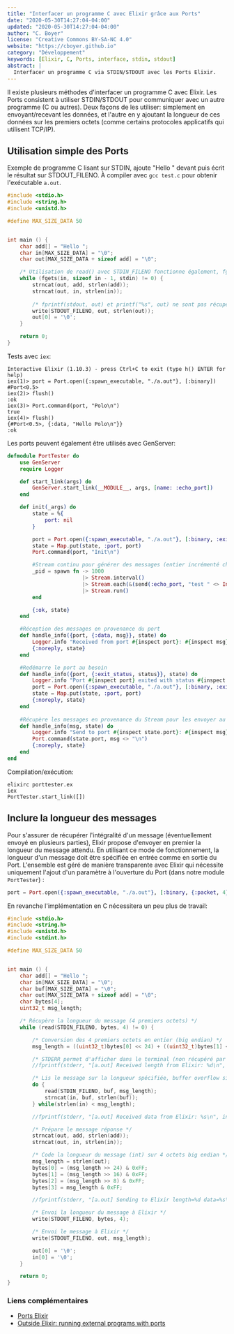 ```yaml
---
title: "Interfacer un programme C avec Elixir grâce aux Ports"
date: "2020-05-30T14:27:04-04:00"
updated: "2020-05-30T14:27:04-04:00"
author: "C. Boyer"
license: "Creative Commons BY-SA-NC 4.0"
website: "https://cboyer.github.io"
category: "Développement"
keywords: [Elixir, C, Ports, interface, stdin, stdout]
abstract: |
  Interfacer un programme C via STDIN/STDOUT avec les Ports Elixir.
---
```


Il existe plusieurs méthodes d'interfacer un programme C avec Elixir. Les Ports consistent à utiliser STDIN/STDOUT pour communiquer avec un autre programme (C ou autres). 
Deux façons de les utiliser: simplement en envoyant/recevant les données, et l'autre en y ajoutant la longueur de ces données sur les premiers octets (comme certains protocoles applicatifs qui utilisent TCP/IP).


## Utilisation simple des Ports

Exemple de programme C lisant sur STDIN, ajoute "Hello " devant puis écrit le résultat sur STDOUT_FILENO.
À compiler avec `gcc test.c` pour obtenir l'exécutable `a.out`.

```C
#include <stdio.h>
#include <string.h>
#include <unistd.h>

#define MAX_SIZE_DATA 50


int main () {
    char add[] = "Hello ";
    char in[MAX_SIZE_DATA] = "\0";
    char out[MAX_SIZE_DATA + sizeof add] = "\0";

    /* Utilisation de read() avec STDIN_FILENO fonctionne également, fgets suppose l'utilisation de '\n' comme fin de chaîne */
    while (fgets(in, sizeof in - 1, stdin) != 0) {
        strncat(out, add, strlen(add));
        strncat(out, in, strlen(in));
  
        /* fprintf(stdout, out) et printf("%s", out) ne sont pas récupérés par Elixir */
        write(STDOUT_FILENO, out, strlen(out));
        out[0] = '\0';
    }

    return 0;
}
```


Tests avec `iex`:

```Console
Interactive Elixir (1.10.3) - press Ctrl+C to exit (type h() ENTER for help)
iex(1)> port = Port.open({:spawn_executable, "./a.out"}, [:binary])
#Port<0.5>
iex(2)> flush()
:ok
iex(3)> Port.command(port, "Polo\n")
true
iex(4)> flush()                     
{#Port<0.5>, {:data, "Hello Polo\n"}}
:ok
```


Les ports peuvent également être utilisés avec GenServer:

```Elixir
defmodule PortTester do
    use GenServer
    require Logger

    def start_link(args) do
        GenServer.start_link(__MODULE__, args, [name: :echo_port])
    end

    def init(_args) do
        state = %{
            port: nil
        }

        port = Port.open({:spawn_executable, "./a.out"}, [:binary, :exit_status])
        state = Map.put(state, :port, port)
        Port.command(port, "Init\n")

        #Stream continu pour générer des messages (entier incrémenté chaque seconde)
        _pid = spawn fn -> 1000
                        |> Stream.interval()
                        |> Stream.each(&(send(:echo_port, "test " <> Integer.to_string(&1))) ) 
                        |> Stream.run()
        end

        {:ok, state}
    end

    #Réception des messages en provenance du port
    def handle_info({port, {:data, msg}}, state) do
        Logger.info "Received from port #{inspect port}: #{inspect msg}"
        {:noreply, state}
    end

    #Redémarre le port au besoin
    def handle_info({port, {:exit_status, status}}, state) do
        Logger.info "Port #{inspect port} exited with status #{inspect status}, restarting..."
        port = Port.open({:spawn_executable, "./a.out"}, [:binary, :exit_status])
        state = Map.put(state, :port, port)
        {:noreply, state}
    end
    
    #Récupère les messages en provenance du Stream pour les envoyer au port
    def handle_info(msg, state) do
        Logger.info "Send to port #{inspect state.port}: #{inspect msg}"
        Port.command(state.port, msg <> "\n")
        {:noreply, state}
    end
end
```

Compilation/exécution:
```Console
elixirc porttester.ex
iex
PortTester.start_link([])
```

## Inclure la longueur des messages

Pour s'assurer de récupérer l'intégralité d'un message (éventuellement envoyé en plusieurs parties), Elixir propose d'envoyer en premier la longueur du message attendu.
En utilisant ce mode de fonctionnement, la longueur d'un message doit être spécifiée en entrée comme en sortie du Port.
L'ensemble est géré de manière transparente avec Elixir qui nécessite uniquement l'ajout d'un paramètre à l'ouverture du Port (dans notre module `PortTester`) :

```Elixir
port = Port.open({:spawn_executable, "./a.out"}, [:binary, {:packet, 4}, :exit_status])
```

En revanche l'implémentation en C nécessitera un peu plus de travail:

```C
#include <stdio.h>
#include <string.h>
#include <unistd.h>
#include <stdint.h>

#define MAX_SIZE_DATA 50


int main () {
    char add[] = "Hello ";
    char in[MAX_SIZE_DATA] = "\0";
    char buf[MAX_SIZE_DATA] = "\0";
    char out[MAX_SIZE_DATA + sizeof add] = "\0";
    char bytes[4];
    uint32_t msg_length;

    /* Récupère la longueur du message (4 premiers octets) */
    while (read(STDIN_FILENO, bytes, 4) != 0) {

        /* Conversion des 4 premiers octets en entier (big endian) */
        msg_length = ((uint32_t)bytes[0] << 24) + ((uint32_t)bytes[1] << 16) + ((uint32_t)bytes[2] << 8) + (uint32_t)bytes[3];

        /* STDERR permet d'afficher dans le terminal (non récupéré par Elixir) */
        //fprintf(stderr, "[a.out] Received length from Elixir: %d\n", msg_length);

        /* Lis le message sur la longueur spécifiée, buffer overflow si msg_length > MAX_SIZE_DATA */
        do {
            read(STDIN_FILENO, buf, msg_length);
            strncat(in, buf, strlen(buf));
        } while(strlen(in) < msg_length);

        //fprintf(stderr, "[a.out] Received data from Elixir: %s\n", in);

        /* Prépare le message réponse */
        strncat(out, add, strlen(add));
        strncat(out, in, strlen(in));

        /* Code la longueur du message (int) sur 4 octets big endian */
        msg_length = strlen(out);
        bytes[0] = (msg_length >> 24) & 0xFF;
        bytes[1] = (msg_length >> 16) & 0xFF;
        bytes[2] = (msg_length >> 8) & 0xFF;
        bytes[3] = msg_length & 0xFF;

        //fprintf(stderr, "[a.out] Sending to Elixir length=%d data=%s\n", msg_length, out);

        /* Envoi la longueur du message à Elixir */
        write(STDOUT_FILENO, bytes, 4);

        /* Envoi le message à Elixir */
        write(STDOUT_FILENO, out, msg_length);

        out[0] = '\0';
        in[0] = '\0';
    }

    return 0;
}
```


### Liens complémentaires

 - [Ports Elixir](https://hexdocs.pm/elixir/Port.html)
 - [Outside Elixir: running external programs with ports](https://www.theerlangelist.com/article/outside_elixir)
